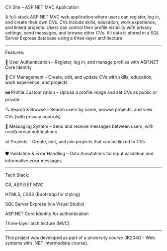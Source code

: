 CV Site – ASP.NET MVC Application

A full-stack ASP.NET MVC web application where users can register, log in, and create their own CVs. CVs include skills, education, work experience, and linked projects. Users can control their profile visibility with privacy settings, send messages, and browse other CVs. All data is stored in a SQL Server Express database using a three-layer architecture.

---------------------
Features:

👤 User Authentication – Register, log in, and manage profiles with ASP.NET Core Identity

📄 CV Management – Create, edit, and update CVs with skills, education, work experience, and projects

🖼️ Profile Customization – Upload a profile image and set CVs as public or private

🔍 Search & Browse – Search users by name, browse projects, and view CVs (with privacy controls)

💬 Messaging System – Send and receive messages between users, with read/unread notifications

📊 Projects – Create, edit, and join projects that can be linked to CVs

🛡️ Validation & Error Handling – Data Annotations for input validation and informative error messages

-------------------
Tech Stack:

C#, ASP.NET MVC

HTML5, CSS3 (Bootstrap for styling)

SQL Server Express (via Visual Studio)

ASP.NET Core Identity for authentication

Three-layer architecture (MVC)

-------------------
This project was developed as part of a university course (IK204G - Web systems with .NET intermediate course).
